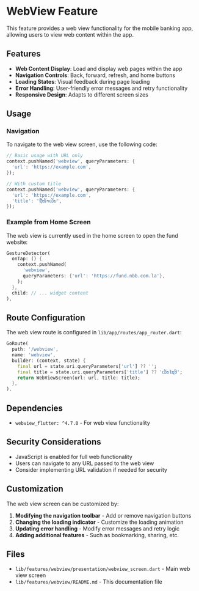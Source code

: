 # WebView Feature

This feature provides a web view functionality for the mobile banking app, allowing users to view web content within the app.

## Features

- **Web Content Display**: Load and display web pages within the app
- **Navigation Controls**: Back, forward, refresh, and home buttons
- **Loading States**: Visual feedback during page loading
- **Error Handling**: User-friendly error messages and retry functionality
- **Responsive Design**: Adapts to different screen sizes

## Usage

### Navigation

To navigate to the web view screen, use the following code:

```dart
// Basic usage with URL only
context.pushNamed('webview', queryParameters: {
  'url': 'https://example.com',
});

// With custom title
context.pushNamed('webview', queryParameters: {
  'url': 'https://example.com',
  'title': 'ຊື່ໜ້າເວັບ',
});
```

### Example from Home Screen

The web view is currently used in the home screen to open the fund website:

```dart
GestureDetector(
  onTap: () {
    context.pushNamed(
      'webview',
      queryParameters: {'url': 'https://fund.nbb.com.la'},
    );
  },
  child: // ... widget content
),
```

## Route Configuration

The web view route is configured in `lib/app/routes/app_router.dart`:

```dart
GoRoute(
  path: '/webview',
  name: 'webview',
  builder: (context, state) {
    final url = state.uri.queryParameters['url'] ?? '';
    final title = state.uri.queryParameters['title'] ?? 'ເວັບໄຊທ໌';
    return WebViewScreen(url: url, title: title);
  },
),
```

## Dependencies

- `webview_flutter: ^4.7.0` - For web view functionality

## Security Considerations

- JavaScript is enabled for full web functionality
- Users can navigate to any URL passed to the web view
- Consider implementing URL validation if needed for security

## Customization

The web view screen can be customized by:

1. **Modifying the navigation toolbar** - Add or remove navigation buttons
2. **Changing the loading indicator** - Customize the loading animation
3. **Updating error handling** - Modify error messages and retry logic
4. **Adding additional features** - Such as bookmarking, sharing, etc.

## Files

- `lib/features/webview/presentation/webview_screen.dart` - Main web view screen
- `lib/features/webview/README.md` - This documentation file 